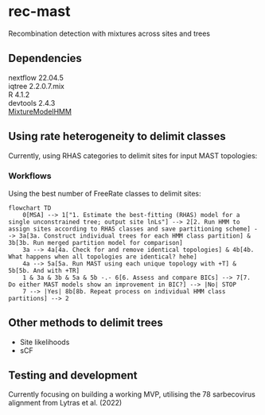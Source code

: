 # rec-mast
Recombination detection with mixtures across sites and trees

## Dependencies  
nextflow 22.04.5  
iqtree 2.2.0.7.mix  
R 4.1.2  
devtools 2.4.3  
[MixtureModelHMM](https://github.com/fredjaya/MixtureModelHMM)  

## Using rate heterogeneity to delimit classes  

Currently, using RHAS categories to delimit sites for input MAST topologies:  

### Workflows

Using the best number of FreeRate classes to delimit sites:  
```mermaid  
flowchart TD
	0[MSA] --> 1["1. Estimate the best-fitting (RHAS) model for a single unconstrained tree; output site lnLs"] --> 2[2. Run HMM to assign sites according to RHAS classes and save partitioning scheme] --> 3a[3a. Construct individual trees for each HMM class partition] & 3b[3b. Run merged partition model for comparison]
	3a --> 4a[4a. Check for and remove identical topologies] & 4b[4b. What happens when all topologies are identical? hehe]
	4a --> 5a[5a. Run MAST using each unique topology with +T] & 5b[5b. And with +TR]
	1 & 3a & 3b & 5a & 5b -.- 6[6. Assess and compare BICs] --> 7[7. Do either MAST models show an improvement in BIC?] --> |No| STOP
	7 --> |Yes| 8b[8b. Repeat process on individual HMM class partitions] --> 2
```

## Other methods to delimit trees  
- Site likelihoods  
- sCF  

## Testing and development  

Currently focusing on building a working MVP, utilising the 78 sarbecovirus alignment from Lytras et al. (2022)
